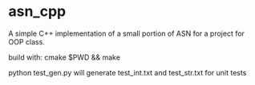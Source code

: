 # asn_cpp
A simple C++ implementation of a small portion of ASN for a project for OOP class.

build with: cmake $PWD && make

python test_gen.py will generate test_int.txt and test_str.txt for unit tests
